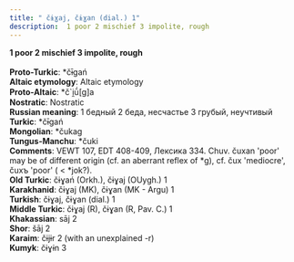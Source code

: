 ```yaml
---
title: " čɨɣaj, čɨɣan (dial.) 1"
description:  1 poor 2 mischief 3 impolite, rough
---
```

<p data-pagefind-weight="0.5">
<strong> 1 poor 2 mischief 3 impolite, rough</strong><br><br>
<strong>Proto-Turkic</strong>:  *čɨ̄gań<br>
<strong>Altaic etymology</strong>:  Altaic etymology<br>
<strong> Proto-Altaic</strong>:  *č`i̯ū́[g]a<br>
<strong>Nostratic</strong>:  Nostratic<br>
<strong>Russian meaning</strong>:  1 бедный 2 беда, несчастье 3 грубый, неучтивый<br>
<strong>Turkic</strong>:  *čɨ̄gań<br>
<strong>Mongolian</strong>:  *čukag<br>
<strong>Tungus-Manchu</strong>:  *čuki<br>
<strong>Comments</strong>:  VEWT 107, EDT 408-409, Лексика 334. Chuv. čuxan 'poor' may be of different origin (cf. an aberrant reflex of *g), cf. čux 'mediocre', čuxъ 'poor' ( < *jok?).<br>
<strong>Old Turkic</strong>:  čɨɣań (Orkh.), čɨɣaj (OUygh.) 1<br>
<strong>Karakhanid</strong>:  čɨɣaj (MK), čɨɣan (MK - Argu) 1<br>
<strong>Turkish</strong>:  čɨɣaj, čɨɣan (dial.) 1<br>
<strong>Middle Turkic</strong>:  čɨɣaj (R), čɨɣan (R, Pav. C.) 1<br>
<strong>Khakassian</strong>:  sāj 2<br>
<strong>Shor</strong>:  šāj 2<br>
<strong>Karaim</strong>:  čɨjɨr 2 (with an unexplained -r)<br>
<strong>Kumyk</strong>:  čɨɣɨn 3<br>

</p>
